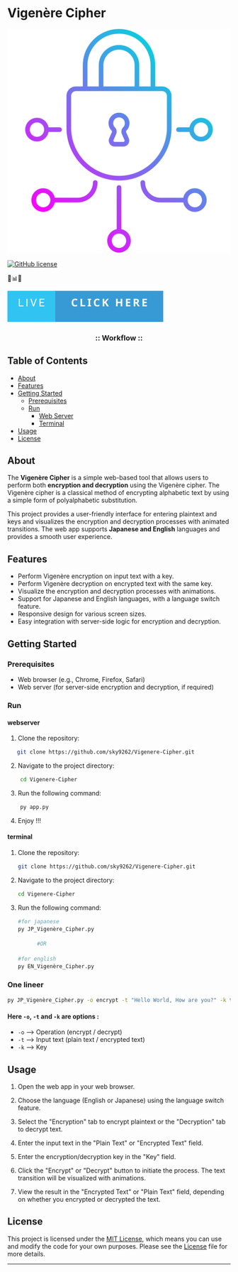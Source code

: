 # Vigenère Cipher

[![Logo](./static/icon.png)](https://github.com/sky9262/Vigenere-Cipher)


[![GitHub license](https://img.shields.io/badge/license-MIT-blue.svg)](https://github.com/your-username/vigenere-cipher-web-app/blob/master/LICENSE)

🔐📊🚀

<a href="https://vigenerecipher.pythonanywhere.com/" target="_blank" rel="noopener noreferrer">
  <img src="./static/Live-Click%20Here.svg" alt="Live">
</a>




<h3 align="center">
:: Workflow ::
</h3>


## Table of Contents

- [About](#about)
- [Features](#features)
- [Getting Started](#getting-started)
  - [Prerequisites](#prerequisites)
  - [Run](#Run)
    - [Web Server](#webserver)
    - [Terminal](#terminal)
- [Usage](#usage)
- [License](#license)

## About

The <b>Vigenère Cipher</b> is a simple web-based tool that allows users to perform both <b>encryption and decryption</b> using the Vigenère cipher. The Vigenère cipher is a classical method of encrypting alphabetic text by using a simple form of polyalphabetic substitution.

This project provides a user-friendly interface for entering plaintext and keys and visualizes the encryption and decryption processes with animated transitions. The web app supports <b>Japanese and English</b> languages and provides a smooth user experience.

## Features

- Perform Vigenère encryption on input text with a key.
- Perform Vigenère decryption on encrypted text with the same key.
- Visualize the encryption and decryption processes with animations.
- Support for Japanese and English languages, with a language switch feature.
- Responsive design for various screen sizes.
- Easy integration with server-side logic for encryption and decryption.

## Getting Started

### Prerequisites

- Web browser (e.g., Chrome, Firefox, Safari)
- Web server (for server-side encryption and decryption, if required)

### Run

#### webserver
1. Clone the repository:

```bash
   git clone https://github.com/sky9262/Vigenere-Cipher.git
```

2. Navigate to the project directory:
```bash
    cd Vigenere-Cipher
```

3. Run the following command:
```bash
    py app.py
```

4. Enjoy !!!

#### terminal
1. Clone the repository:

   ```bash
   git clone https://github.com/sky9262/Vigenere-Cipher.git

2. Navigate to the project directory:
    ```bash
    cd Vigenere-Cipher

3. Run the following command:
   ```bash
   #for japanese
   py JP_Vigenère_Cipher.py

         #OR

   #for english
   py EN_Vigenère_Cipher.py

### One lineer
```bash
py JP_Vigenère_Cipher.py -o encrypt -t "Hello World, How are you?" -k thisismykey
```
#### Here `-o`, `-t` and `-k` are options :
- `-o` --> Operation (encrypt / decrypt)
- `-t` --> Input text (plain text / encrypted text)
- `-k` --> Key


## Usage

1. Open the web app in your web browser.

2. Choose the language (English or Japanese) using the language switch feature.

3. Select the "Encryption" tab to encrypt plaintext or the "Decryption" tab to decrypt text.

4. Enter the input text in the "Plain Text" or "Encrypted Text" field.

5. Enter the encryption/decryption key in the "Key" field.

6. Click the "Encrypt" or "Decrypt" button to initiate the process. The text transition will be visualized with animations.

7. View the result in the "Encrypted Text" or "Plain Text" field, depending on whether you encrypted or decrypted the text.






## License

This project is licensed under the [MIT License](LICENSE), which means you can use and modify the code for your own purposes. Please see the [License](LICENSE) file for more details.

---
